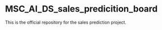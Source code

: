 # MSC_AI_DS_sales_predicition_board
This is the official repository for the sales prediction project.
